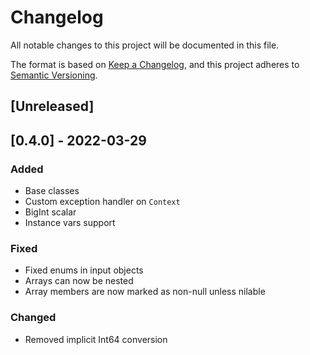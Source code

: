 # Changelog

All notable changes to this project will be documented in this file.

The format is based on [Keep a Changelog](https://keepachangelog.com/en/1.0.0/),
and this project adheres to [Semantic Versioning](https://semver.org/spec/v2.0.0.html).

## [Unreleased]

## [0.4.0] - 2022-03-29

### Added

- Base classes
- Custom exception handler on `Context`
- BigInt scalar
- Instance vars support

### Fixed

- Fixed enums in input objects
- Arrays can now be nested
- Array members are now marked as non-null unless nilable

### Changed

- Removed implicit Int64 conversion
